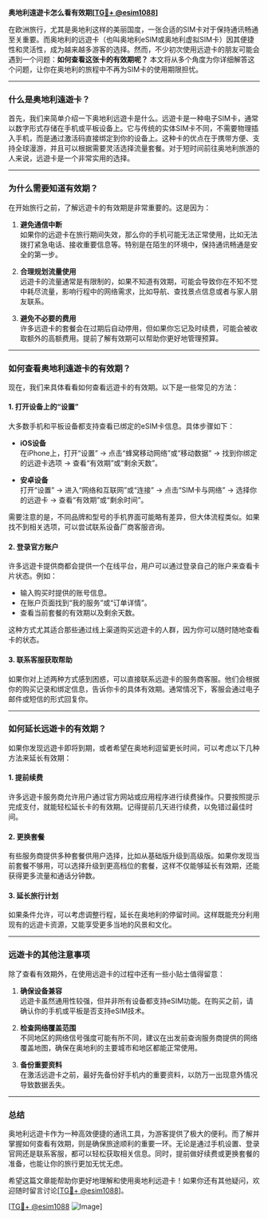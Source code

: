 **奥地利遠遊卡怎么看有效期[[TG💪+ @esim1088](https://t.me/s/esim1088)]**

在欧洲旅行，尤其是奥地利这样的美丽国度，一张合适的SIM卡对于保持通讯畅通至关重要。而奥地利的远遊卡（也叫奥地利eSIM或奥地利虚拟SIM卡）因其便捷性和灵活性，成为越来越多游客的选择。然而，不少初次使用远遊卡的朋友可能会遇到一个问题：**如何查看这张卡的有效期呢？** 本文将从多个角度为你详细解答这个问题，让你在奥地利的旅程中不再为SIM卡的使用期限担忧。

---

### **什么是奥地利遠遊卡？**

首先，我们来简单介绍一下奥地利远遊卡是什么。远遊卡是一种电子SIM卡，通常以数字形式存储在手机或平板设备上。它与传统的实体SIM卡不同，不需要物理插入手机，而是通过激活码直接绑定到你的设备上。这种卡的优点在于携带方便、支持全球漫游，并且可以根据需要灵活选择流量套餐。对于短时间前往奥地利旅游的人来说，远遊卡是一个非常实用的选择。

---

### **为什么需要知道有效期？**

在开始旅行之前，了解远遊卡的有效期是非常重要的。这是因为：

1. **避免通信中断**  
   如果你的远遊卡在旅行期间失效，那么你的手机可能无法正常使用，比如无法拨打紧急电话、接收重要信息等。特别是在陌生的环境中，保持通讯畅通是安全的第一步。

2. **合理规划流量使用**  
   远遊卡的流量通常是有限制的，如果不知道有效期，可能会导致你在不知不觉中耗尽流量，影响行程中的网络需求，比如导航、查找景点信息或者与家人朋友联系。

3. **避免不必要的费用**  
   许多远遊卡的套餐会在过期后自动停用，但如果你忘记及时续费，可能会被收取额外的高额费用。提前了解有效期可以帮助你更好地管理预算。

---

### **如何查看奥地利遠遊卡的有效期？**

现在，我们来具体看看如何查看远遊卡的有效期。以下是一些常见的方法：

#### **1. 打开设备上的“设置”**
大多数手机和平板设备都支持查看已绑定的eSIM卡信息。具体步骤如下：

- **iOS设备**  
  在iPhone上，打开“设置” → 点击“蜂窝移动网络”或“移动数据” → 找到你绑定的远遊卡选项 → 查看“有效期”或“剩余天数”。  

- **安卓设备**  
  打开“设置” → 进入“网络和互联网”或“连接” → 点击“SIM卡与网络” → 选择你的远遊卡 → 查看“有效期”或“剩余时间”。

需要注意的是，不同品牌和型号的手机界面可能略有差异，但大体流程类似。如果找不到相关选项，可以尝试联系设备厂商客服咨询。

#### **2. 登录官方账户**
许多远遊卡提供商都会提供一个在线平台，用户可以通过登录自己的账户来查看卡片状态。例如：

- 输入购买时提供的账号信息。
- 在账户页面找到“我的服务”或“订单详情”。
- 查看当前套餐的有效期以及剩余天数。

这种方式尤其适合那些通过线上渠道购买远遊卡的人群，因为你可以随时随地查看卡的状态。

#### **3. 联系客服获取帮助**
如果你对上述两种方式感到困惑，可以直接联系远遊卡的服务商客服。他们会根据你的购买记录和绑定信息，告诉你卡的具体有效期。通常情况下，客服会通过电子邮件或短信的形式回复你。

---

### **如何延长远遊卡的有效期？**

如果你发现远遊卡即将到期，或者希望在奥地利逗留更长时间，可以考虑以下几种方法来延长有效期：

#### **1. 提前续费**
许多远遊卡服务商允许用户通过官方网站或应用程序进行续费操作。只要按照提示完成支付，就能轻松延长卡的有效期。记得提前几天进行续费，以免错过最佳时间。

#### **2. 更换套餐**
有些服务商提供多种套餐供用户选择，比如从基础版升级到高级版。如果你发现当前套餐不够用，可以选择升级到更高档位的套餐，这样不仅能够延长有效期，还能获得更多流量和通话分钟数。

#### **3. 延长旅行计划**
如果条件允许，可以考虑调整行程，延长在奥地利的停留时间。这样既能充分利用现有的远遊卡资源，又能享受更多当地的风景和文化。

---

### **远遊卡的其他注意事项**

除了查看有效期外，在使用远遊卡的过程中还有一些小贴士值得留意：

1. **确保设备兼容**  
   远遊卡虽然通用性较强，但并非所有设备都支持eSIM功能。在购买之前，请确认你的手机或平板是否支持eSIM技术。

2. **检查网络覆盖范围**  
   不同地区的网络信号强度可能有所不同，建议在出发前查询服务商提供的网络覆盖地图，确保在奥地利的主要城市和地区都能正常使用。

3. **备份重要资料**  
   在激活远遊卡之前，最好先备份好手机内的重要资料，以防万一出现意外情况导致数据丢失。

---

### **总结**

奥地利远遊卡作为一种高效便捷的通讯工具，为游客提供了极大的便利。而了解并掌握如何查看有效期，则是确保旅途顺利的重要一环。无论是通过手机设置、登录官网还是联系客服，都可以轻松获取相关信息。同时，提前做好续费或更换套餐的准备，也能让你的旅行更加无忧无虑。

希望这篇文章能帮助你更好地理解和使用奥地利远遊卡！如果你还有其他疑问，欢迎随时留言讨论[[TG💪+ @esim1088](https://t.me/s/esim1088)]。

[[TG💪+ @esim1088](https://t.me/s/esim1088) ![Image](https://i.postimg.cc/4NQfJmqS/Snipaste-2025-05-13-00-14-12.png)]